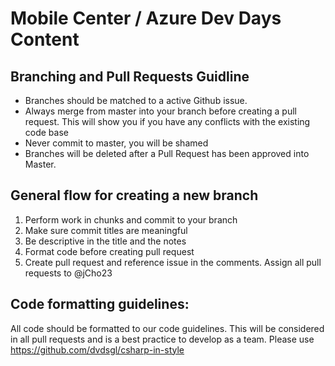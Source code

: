 # Mobile Center / Azure Dev Days Content

## Branching and Pull Requests Guidline

* Branches should be matched to a active Github issue.
* Always merge from master into your branch before creating a pull request. This will show you if you have any conflicts with the existing code base
* Never commit to master, you will be shamed
* Branches will be deleted after a Pull Request has been approved into Master.

## General flow for creating a new branch

1. Perform work in chunks and commit to your branch
  1. Make sure commit titles are meaningful
  1. Be descriptive in the title and the notes
2. Format code before creating pull request
3. Create pull request and reference issue in the comments. Assign all pull requests to @jCho23

## Code formatting guidelines:
All code should be formatted to our code guidelines. This will be considered in all pull requests and is a best practice to develop as a team. Please use https://github.com/dvdsgl/csharp-in-style
